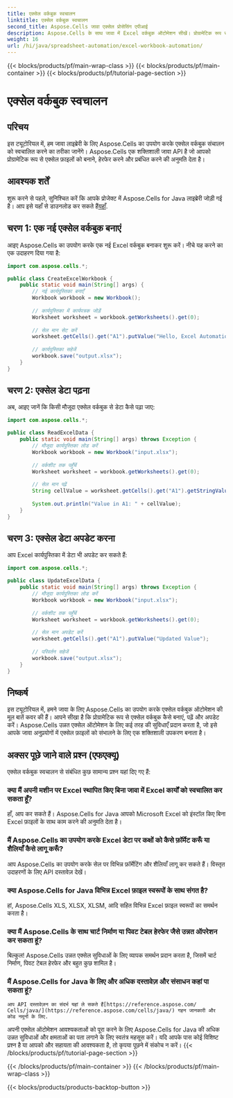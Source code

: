 ```yaml
---
title: एक्सेल वर्कबुक स्वचालन
linktitle: एक्सेल वर्कबुक स्वचालन
second_title: Aspose.Cells जावा एक्सेल प्रोसेसिंग एपीआई
description: Aspose.Cells के साथ जावा में Excel वर्कबुक ऑटोमेशन सीखें। प्रोग्रामेटिक रूप से Excel फ़ाइलें बनाएँ, पढ़ें, अपडेट करें। अभी शुरू करें!
weight: 16
url: /hi/java/spreadsheet-automation/excel-workbook-automation/
---
```


{{< blocks/products/pf/main-wrap-class >}}
{{< blocks/products/pf/main-container >}}
{{< blocks/products/pf/tutorial-page-section >}}

# एक्सेल वर्कबुक स्वचालन


## परिचय
इस ट्यूटोरियल में, हम जावा लाइब्रेरी के लिए Aspose.Cells का उपयोग करके एक्सेल वर्कबुक संचालन को स्वचालित करने का तरीका जानेंगे। Aspose.Cells एक शक्तिशाली जावा API है जो आपको प्रोग्रामेटिक रूप से एक्सेल फ़ाइलों को बनाने, हेरफेर करने और प्रबंधित करने की अनुमति देता है।

## आवश्यक शर्तें
 शुरू करने से पहले, सुनिश्चित करें कि आपके प्रोजेक्ट में Aspose.Cells for Java लाइब्रेरी जोड़ी गई है। आप इसे यहाँ से डाउनलोड कर सकते हैं[यहाँ](https://releases.aspose.com/cells/java/).

## चरण 1: एक नई एक्सेल वर्कबुक बनाएं
आइए Aspose.Cells का उपयोग करके एक नई Excel वर्कबुक बनाकर शुरू करें। नीचे यह करने का एक उदाहरण दिया गया है:

```java
import com.aspose.cells.*;

public class CreateExcelWorkbook {
    public static void main(String[] args) {
        // नई कार्यपुस्तिका बनाएँ
        Workbook workbook = new Workbook();
        
        // कार्यपुस्तिका में कार्यपत्रक जोड़ें
        Worksheet worksheet = workbook.getWorksheets().get(0);
        
        // सेल मान सेट करें
        worksheet.getCells().get("A1").putValue("Hello, Excel Automation!");
        
        // कार्यपुस्तिका सहेजें
        workbook.save("output.xlsx");
    }
}
```

## चरण 2: एक्सेल डेटा पढ़ना
अब, आइए जानें कि किसी मौजूदा एक्सेल वर्कबुक से डेटा कैसे पढ़ा जाए:

```java
import com.aspose.cells.*;

public class ReadExcelData {
    public static void main(String[] args) throws Exception {
        // मौजूदा कार्यपुस्तिका लोड करें
        Workbook workbook = new Workbook("input.xlsx");
        
        // वर्कशीट तक पहुँचें
        Worksheet worksheet = workbook.getWorksheets().get(0);
        
        // सेल मान पढ़ें
        String cellValue = worksheet.getCells().get("A1").getStringValue();
        
        System.out.println("Value in A1: " + cellValue);
    }
}
```

## चरण 3: एक्सेल डेटा अपडेट करना
आप Excel कार्यपुस्तिका में डेटा भी अपडेट कर सकते हैं:

```java
import com.aspose.cells.*;

public class UpdateExcelData {
    public static void main(String[] args) throws Exception {
        // मौजूदा कार्यपुस्तिका लोड करें
        Workbook workbook = new Workbook("input.xlsx");
        
        // वर्कशीट तक पहुँचें
        Worksheet worksheet = workbook.getWorksheets().get(0);
        
        // सेल मान अपडेट करें
        worksheet.getCells().get("A1").putValue("Updated Value");
        
        // परिवर्तन सहेजें
        workbook.save("output.xlsx");
    }
}
```

## निष्कर्ष
इस ट्यूटोरियल में, हमने जावा के लिए Aspose.Cells का उपयोग करके एक्सेल वर्कबुक ऑटोमेशन की मूल बातें कवर की हैं। आपने सीखा है कि प्रोग्रामेटिक रूप से एक्सेल वर्कबुक कैसे बनाएं, पढ़ें और अपडेट करें। Aspose.Cells उन्नत एक्सेल ऑटोमेशन के लिए कई तरह की सुविधाएँ प्रदान करता है, जो इसे आपके जावा अनुप्रयोगों में एक्सेल फ़ाइलों को संभालने के लिए एक शक्तिशाली उपकरण बनाता है।

## अक्सर पूछे जाने वाले प्रश्न (एफएक्यू)
एक्सेल वर्कबुक स्वचालन से संबंधित कुछ सामान्य प्रश्न यहां दिए गए हैं:

### क्या मैं अपनी मशीन पर Excel स्थापित किए बिना जावा में Excel कार्यों को स्वचालित कर सकता हूँ?
   हाँ, आप कर सकते हैं। Aspose.Cells for Java आपको Microsoft Excel को इंस्टॉल किए बिना Excel फ़ाइलों के साथ काम करने की अनुमति देता है।

### मैं Aspose.Cells का उपयोग करके Excel डेटा पर कक्षों को कैसे फ़ॉर्मेट करूँ या शैलियाँ कैसे लागू करूँ?
   आप Aspose.Cells का उपयोग करके सेल पर विभिन्न फ़ॉर्मेटिंग और शैलियाँ लागू कर सकते हैं। विस्तृत उदाहरणों के लिए API दस्तावेज़ देखें।

### क्या Aspose.Cells for Java विभिन्न Excel फ़ाइल स्वरूपों के साथ संगत है?
   हां, Aspose.Cells XLS, XLSX, XLSM, आदि सहित विभिन्न Excel फ़ाइल स्वरूपों का समर्थन करता है।

### क्या मैं Aspose.Cells के साथ चार्ट निर्माण या पिवट टेबल हेरफेर जैसे उन्नत ऑपरेशन कर सकता हूं?
   बिल्कुल! Aspose.Cells उन्नत एक्सेल सुविधाओं के लिए व्यापक समर्थन प्रदान करता है, जिसमें चार्ट निर्माण, पिवट टेबल हेरफेर और बहुत कुछ शामिल है।

### मैं Aspose.Cells for Java के लिए और अधिक दस्तावेज़ और संसाधन कहां पा सकता हूं?
    आप API दस्तावेज़न का संदर्भ यहां ले सकते हैं[https://reference.aspose.com/ Cells/java/](https://reference.aspose.com/cells/java/) गहन जानकारी और कोड नमूनों के लिए.

अपनी एक्सेल ऑटोमेशन आवश्यकताओं को पूरा करने के लिए Aspose.Cells for Java की अधिक उन्नत सुविधाओं और क्षमताओं का पता लगाने के लिए स्वतंत्र महसूस करें। यदि आपके पास कोई विशिष्ट प्रश्न है या आपको और सहायता की आवश्यकता है, तो कृपया पूछने में संकोच न करें।
{{< /blocks/products/pf/tutorial-page-section >}}

{{< /blocks/products/pf/main-container >}}
{{< /blocks/products/pf/main-wrap-class >}}

{{< blocks/products/products-backtop-button >}}
